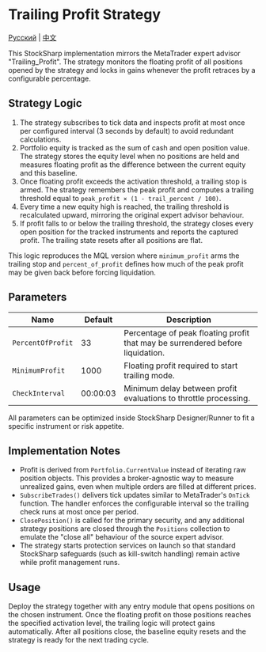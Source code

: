 # Trailing Profit Strategy
[Русский](README_ru.md) | [中文](README_cn.md)

This StockSharp implementation mirrors the MetaTrader expert advisor "Trailing_Profit". The strategy monitors the floating profit of all positions opened by the strategy and locks in gains whenever the profit retraces by a configurable percentage.

## Strategy Logic

1. The strategy subscribes to tick data and inspects profit at most once per configured interval (3 seconds by default) to avoid redundant calculations.
2. Portfolio equity is tracked as the sum of cash and open position value. The strategy stores the equity level when no positions are held and measures floating profit as the difference between the current equity and this baseline.
3. Once floating profit exceeds the activation threshold, a trailing stop is armed. The strategy remembers the peak profit and computes a trailing threshold equal to `peak_profit × (1 - trail_percent / 100)`.
4. Every time a new equity high is reached, the trailing threshold is recalculated upward, mirroring the original expert advisor behaviour.
5. If profit falls to or below the trailing threshold, the strategy closes every open position for the tracked instruments and reports the captured profit. The trailing state resets after all positions are flat.

This logic reproduces the MQL version where `minimum_profit` arms the trailing stop and `percent_of_profit` defines how much of the peak profit may be given back before forcing liquidation.

## Parameters

| Name | Default | Description |
| --- | --- | --- |
| `PercentOfProfit` | 33 | Percentage of peak floating profit that may be surrendered before liquidation. |
| `MinimumProfit` | 1000 | Floating profit required to start trailing mode. |
| `CheckInterval` | 00:00:03 | Minimum delay between profit evaluations to throttle processing. |

All parameters can be optimized inside StockSharp Designer/Runner to fit a specific instrument or risk appetite.

## Implementation Notes

- Profit is derived from `Portfolio.CurrentValue` instead of iterating raw position objects. This provides a broker-agnostic way to measure unrealized gains, even when multiple orders are filled at different prices.
- `SubscribeTrades()` delivers tick updates similar to MetaTrader's `OnTick` function. The handler enforces the configurable interval so the trailing check runs at most once per period.
- `ClosePosition()` is called for the primary security, and any additional strategy positions are closed through the `Positions` collection to emulate the "close all" behaviour of the source expert advisor.
- The strategy starts protection services on launch so that standard StockSharp safeguards (such as kill-switch handling) remain active while profit management runs.

## Usage

Deploy the strategy together with any entry module that opens positions on the chosen instrument. Once the floating profit on those positions reaches the specified activation level, the trailing logic will protect gains automatically. After all positions close, the baseline equity resets and the strategy is ready for the next trading cycle.
